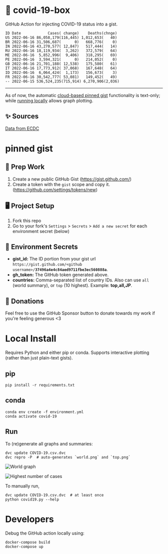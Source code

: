 # 🏥 covid-19-box

GitHub Action for injecting COVID-19 status into a gist.

```
ID Date            Cases( change)    Deaths(chnge)
US 2022-06-16 86,058,179(116,445) 1,012,653(   40)
BR 2022-06-16 31,506,687(      0)   668,776(    0)
IN 2022-06-16 43,270,577( 12,847)   517,444(   14)
RU 2022-06-16 18,119,934(  3,262)   372,579(   64)
ME 2022-06-16  5,852,996(  9,406)   318,295(   69)
PE 2022-06-16  3,594,321(      0)   214,052(    0)
GB 2022-06-16 21,701,188( 12,538)   175,580(   61)
IT 2022-06-16 17,773,912( 37,068)   167,648(   64)
ID 2022-06-16  6,064,424(  1,173)   156,673(    3)
FR 2022-06-16 30,542,777( 53,081)   149,452(   49)
-- 2022-06-15 536,524,235(715,914) 6,270,906(2,036)
```

---

As of now, the automatic [cloud-based pinned gist](#pinned-gist) functionality is text-only;
while [running locally](#local-install) allows graph plotting.

## ✨ Sources

[Data from ECDC](https://www.ecdc.europa.eu/en/publications-data/download-todays-data-geographic-distribution-covid-19-cases-worldwide)

# pinned gist

## 🎒 Prep Work
1. Create a new public GitHub Gist (https://gist.github.com/)
1. Create a token with the `gist` scope and copy it. (https://github.com/settings/tokens/new)

## 🖥 Project Setup
1. Fork this repo
1. Go to your fork's `Settings` > `Secrets` > `Add a new secret` for each environment secret (below)

## 🤫 Environment Secrets
- **gist_id:** The ID portion from your gist url `https://gist.github.com/<github username>/`**`37496a4e4c84aed9711fbe3ec560888a`**.
- **gh_token:** The GitHub token generated above.
- **countries:** Comma-separated list of country IDs. Also can use `all` (world summary), or `top` (10 highest). Example: **top,all,JP**.

## 💸 Donations

Feel free to use the GitHub Sponsor button to donate towards my work if you're feeling generous <3

# Local Install

Requires Python and either pip or conda. Supports interactive plotting (rather than just plain-text gists).

## pip

```
pip install -r requirements.txt
```

## conda

```
conda env create -f environment.yml
conda activate covid-19
```

## Run

To (re)generate all graphs and summaries:

```
dvc update COVID-19.csv.dvc
dvc repro -P  # auto-generates `world.png` and `top.png`
```

![World graph](world.png)

![Highest number of cases](top.png)

To manually run,

```
dvc update COVID-19.csv.dvc  # at least once
python covid19.py --help
```

# Developers

Debug the GitHub action locally using:

```
docker-compose build
docker-compose up
```
